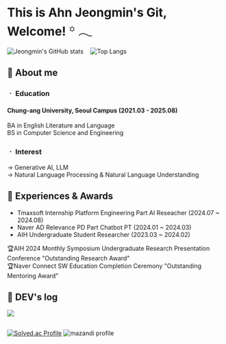 # This is Ahn Jeongmin's Git, Welcome!  ꙳ 𓂃 

![Jeongmin's GitHub stats](https://github-readme-stats.vercel.app/api?username=Ahn-Jeongmin&show_icons=true&theme=vue-dark)&nbsp;&nbsp;&nbsp;
![Top Langs](https://github-readme-stats.vercel.app/api/top-langs/?username=Ahn-Jeongmin&layout=compact&theme=vue-dark)



## 🌱 About me

### ㆍ Education<br> 
#### Chung-ang University, Seoul Campus (2021.03 - 2025.08) <br> 
BA in English Literature and Language<br> 
BS in Computer Science and Engineering<br> 


  
### ㆍ Interest<br> 
→ Generative AI, LLM <br> 
→ Natural Language Processing & Natural Language Understanding<br> 




## 🌱 Experiences & Awards
- Tmaxsoft Internship Platform Engineering Part AI Reseacher (2024.07 ~ 2024.08)
- Naver AD Relevance PD Part Chatbot PT (2024.01 ~ 2024.03)
- AIH Undergraduate Student Researcher (2023.03 ~ 2024.02)

🏆AIH 2024 Monthly Symposium Undergraduate Research Presentation Conference  "Outstanding Research Award"<br>
🏆Naver Connect SW Education Completion Ceremony "Outstanding Mentoring Award"

## 🌱 DEV's log 
<a href="https://tingmins-swdeliveryservice.tistory.com/"><img src="https://img.shields.io/badge/Tistory-eef1f4?style=for-the-badge&logo=Tistory&logoColor=EF3939"></a>
         


##
[![Solved.ac Profile](http://mazassumnida.wtf/api/v2/generate_badge?boj=jordie0209)](https://solved.ac/jordie0209/)
![mazandi profile](http://mazandi.herokuapp.com/api?handle=jordie0209&theme=warm)


